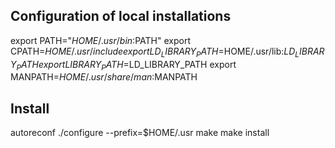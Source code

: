 ## Configuration of local installations

export PATH="$HOME/.usr/bin:$PATH"
export CPATH=$HOME/.usr/include
export LD_LIBRARY_PATH=$HOME/.usr/lib:$LD_LIBRARY_PATH
export LIBRARY_PATH=$LD_LIBRARY_PATH
export MANPATH=$HOME/.usr/share/man:$MANPATH

## Install

autoreconf
./configure --prefix=$HOME/.usr
make
make install
